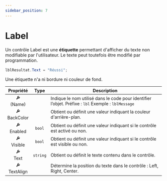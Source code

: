 ```yaml
---
sidebar_position: 7
---
```


# Label

Un contrôle Label est une **étiquette**  permettant d'afficher du texte non modifiable par l'utilisateur.
Le texte peut toutefois être modifié par programmation.

```cs
lblResultat.Text = "Réussi";
```

Une étiquette n'a ni bordure ni couleur de fond.

| Propriété | Type | Description |
| :-------: | :--: | ----------- |
| ![propriété](../_00-shared/_propriete.png) <br/> (Name) | | Indique le nom utilisé dans le code pour identifier l’objet. Préfixe : `lbl`  Exemple : `lblMessage` |
| ![propriété](../_00-shared/_propriete.png) <br/> BackColor | | Obtient ou définit une valeur indiquant la couleur d'arrière-plan. |
| ![propriété](../_00-shared/_propriete.png) <br/> Enabled | `bool` | Obtient ou définit une valeur indiquant si le contrôle est activé ou non. |
| ![propriété](../_00-shared/_propriete.png) <br/> Visible | `bool` | Obtient ou définit une valeur indiquant si le contrôle est visible ou non. |
| ![propriété](../_00-shared/_propriete.png) <br/> Text | `string` | Obtient ou définit le texte contenu dans le contrôle. |
| ![propriété](../_00-shared/_propriete.png) <br/> TextAlign | | Détermine la position du texte dans le contrôle : Left, Right, Center. |
